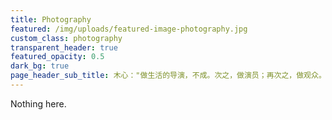 ```yaml
---
title: Photography
featured: /img/uploads/featured-image-photography.jpg
custom_class: photography
transparent_header: true
featured_opacity: 0.5
dark_bg: true
page_header_sub_title: 木心："做生活的导演，不成。次之，做演员；再次之，做观众。 "
---
```

Nothing here.
